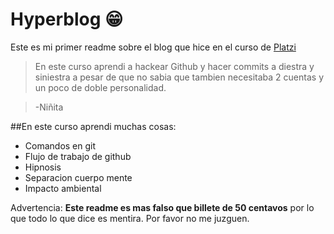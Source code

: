 # Hyperblog 😁
Este es mi primer readme sobre el blog que hice en el curso de [Platzi](https://platzi.com/)

>En este curso aprendi a hackear Github y hacer commits a diestra y siniestra a pesar de que no sabia que tambien necesitaba 2 cuentas y un poco de doble personalidad.

>-Niñita

##En este curso aprendi muchas cosas:

* Comandos en git
* Flujo de trabajo de github
* Hipnosis
* Separacion cuerpo mente
* Impacto ambiental

Advertencia: **Este readme es mas falso que billete de 50 centavos** por lo que todo lo que dice es mentira. Por favor no me juzguen.
